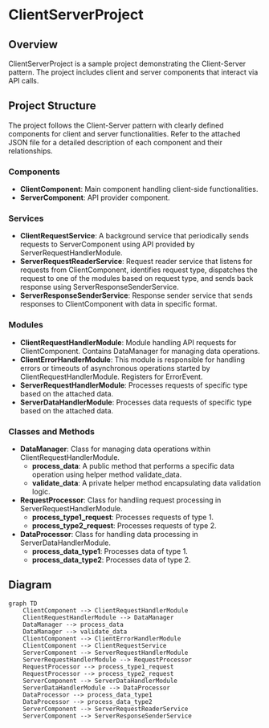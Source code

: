 # ClientServerProject


## Overview

ClientServerProject is a sample project demonstrating the Client-Server pattern. The project includes client and server components that interact via API calls.


## Project Structure

The project follows the Client-Server pattern with clearly defined components for client and server functionalities. Refer to the attached JSON file for a detailed description of each component and their relationships.

### Components

- **ClientComponent**: Main component handling client-side functionalities.
- **ServerComponent**: API provider component.

### Services

- **ClientRequestService**: A background service that periodically sends requests to ServerComponent using API provided by ServerRequestHandlerModule.
- **ServerRequestReaderService**: Request reader service that listens for requests from ClientComponent, identifies request type, dispatches the request to one of the modules based on request type, and sends back response using ServerResponseSenderService.
- **ServerResponseSenderService**: Response sender service that sends responses to ClientComponent with data in specific format.

### Modules

- **ClientRequestHandlerModule**: Module handling API requests for ClientComponent. Contains DataManager for managing data operations.
- **ClientErrorHandlerModule**: This module is responsible for handling errors or timeouts of asynchronous operations started by ClientRequestHandlerModule. Registers for ErrorEvent.
- **ServerRequestHandlerModule**: Processes requests of specific type based on the attached data.
- **ServerDataHandlerModule**: Processes data requests of specific type based on the attached data.

### Classes and Methods

- **DataManager**: Class for managing data operations within ClientRequestHandlerModule.
  - **process_data**: A public method that performs a specific data operation using helper method validate_data.
  - **validate_data**: A private helper method encapsulating data validation logic.
- **RequestProcessor**: Class for handling request processing in ServerRequestHandlerModule.
  - **process_type1_request**: Processes requests of type 1.
  - **process_type2_request**: Processes requests of type 2.
- **DataProcessor**: Class for handling data processing in ServerDataHandlerModule.
  - **process_data_type1**: Processes data of type 1.
  - **process_data_type2**: Processes data of type 2.


## Diagram

```mermaid
graph TD
    ClientComponent --> ClientRequestHandlerModule
    ClientRequestHandlerModule --> DataManager
    DataManager --> process_data
    DataManager --> validate_data
    ClientComponent --> ClientErrorHandlerModule
    ClientComponent --> ClientRequestService
    ServerComponent --> ServerRequestHandlerModule
    ServerRequestHandlerModule --> RequestProcessor
    RequestProcessor --> process_type1_request
    RequestProcessor --> process_type2_request
    ServerComponent --> ServerDataHandlerModule
    ServerDataHandlerModule --> DataProcessor
    DataProcessor --> process_data_type1
    DataProcessor --> process_data_type2
    ServerComponent --> ServerRequestReaderService
    ServerComponent --> ServerResponseSenderService
```
